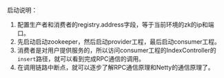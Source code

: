 启动说明：
1. 配置生产者和消费者的registry.address字段，等于当前环境的zk的ip和端口。
2. 先启动启动zookeeper，然后启动provider工程，最后启动consumer工程。
3. 消费者是对用户提供服务的，所以访问consumer工程的IndexController的```insert```路径，就可以看到完成RPC通信的调用。
4. 在调用链路中断点，就可以逐步了解RPC通信原理和Netty的通信原理了。